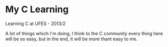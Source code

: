 My C Learning
===========

Learning C at UFES - 2013/2

A lot of things which I'm doing, I think to the C community every thing here will be so easy, but in the end, it will be more thant easy to me.
